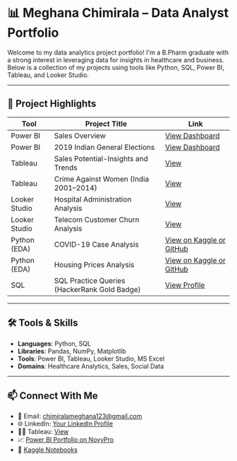 # 📊 Meghana Chimirala – Data Analyst Portfolio

Welcome to my data analytics project portfolio! I'm a B.Pharm graduate with a strong interest in leveraging data for insights in healthcare and business. Below is a collection of my projects using tools like Python, SQL, Power BI, Tableau, and Looker Studio.

---

## 🔗 Project Highlights

| Tool           | Project Title                             | Link |
|----------------|--------------------------------------------|------|
| Power BI       | Sales Overview                             | [View Dashboard](https://app.powerbi.com/reportEmbed?reportId=8f0b03b5-cebc-4f18-9a35-a1c635684a2c&autoAuth=true&ctid=f8ca7ea2-7b5f-4f86-8be8-dccc11ffc74e) |
| Power BI       | 2019 Indian General Elections              | [View Dashboard](https://app.powerbi.com/reportEmbed?reportId=07013642-4534-44fb-93b7-71546e46bc15&autoAuth=true&ctid=f8ca7ea2-7b5f-4f86-8be8-dccc11ffc74e) |
| Tableau        | Sales Potential-Insights and Trends        | [View](https://public.tableau.com/views/Sales_Dashboard_1_17209643797920/Sales_Dashboard?:language=en-US&:sid=&:redirect=auth&:display_count=n&:origin=viz_share_link) |
| Tableau        | Crime Against Women (India 2001–2014)      | [View](https://public.tableau.com/views/CrimeAgainstWomen2001-2014India_17265576567280/Dashboard1?:language=en-US&:sid=&:redirect=auth&:display_count=n&:origin=viz_share_link) |
| Looker Studio  | Hospital Administration Analysis           | [View](https://lookerstudio.google.com/s/qMKw4EDMQTI) |
| Looker Studio  | Telecom Customer Churn Analysis            | [View](https://lookerstudio.google.com/s/lHb55YvUQS4) |
| Python (EDA)   | COVID-19 Case Analysis                     | [View on Kaggle or GitHub](https://www.kaggle.com/code/meghanachimirala/covid-19-case-analysis) |
| Python (EDA)   | Housing Prices Analysis                    | [View on Kaggle or GitHub](https://www.kaggle.com/code/meghanachimirala/housing-prices-analysis) |
| SQL            | SQL Practice Queries (HackerRank Gold Badge) | [View Profile](https://www.hackerrank.com/profile/chimiralameghan1) |

---

## 🛠️ Tools & Skills
- **Languages**: Python, SQL
- **Libraries**: Pandas, NumPy, Matplotlib
- **Tools**: Power BI, Tableau, Looker Studio, MS Excel
- **Domains**: Healthcare Analytics, Sales, Social Data

---

## 📫 Connect With Me
- 📧 Email: chimiralameghana123@gmail.com
- 🌐 LinkedIn: [Your LinkedIn Profile](https://www.linkedin.com/in/meghana-chimirala)
- 🧑‍💻 Tableau: [View](https://public.tableau.com/app/profile/chimirala.meghana/vizzes)
- 📈 [Power BI Portfolio on NovyPro](https://my.novypro.com/meghana-chimirala)  
- 🧪 [Kaggle Notebooks](https://www.kaggle.com/meghanachimirala)  
